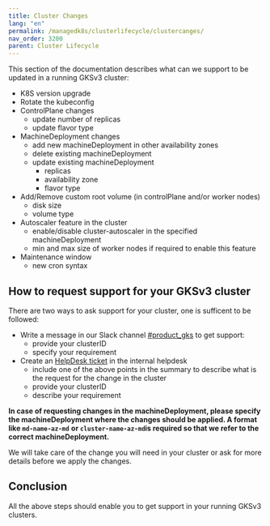 ```yaml
---
title: Cluster Changes
lang: "en"
permalink: /managedk8s/clusterlifecycle/clustercanges/
nav_order: 3200
parent: Cluster Lifecycle
---
```

This section of the documentation describes what can we support to be updated in a running GKSv3 cluster:

* K8S version upgrade
* Rotate the kubeconfig
* ControlPlane changes
  * update number of replicas
  * update flavor type
* MachineDeployment changes
  * add new machineDeployment in other availability zones
  * delete existing machineDeployment
  * update existing machineDeployment
    * replicas
    * availability zone
    * flavor type
* Add/Remove custom root volume (in controlPlane and/or worker nodes)
  * disk size
  * volume type
* Autoscaler feature in the cluster
  * enable/disable cluster-autoscaler in the specified machineDeployment
  * min and max size of worker nodes if required to enable this feature
* Maintenance window
  * new cron syntax

## How to request support for your GKSv3 cluster

There are two ways to ask support for your cluster, one is sufficent to be followed:

* Write a message in our Slack channel [#product_gks](https://app.slack.com/client/T3Q3RTXQF/C8FJLPPEU) to get support:
  * provide your clusterID
  * specify your requirement
* Create an [HelpDesk ticket](https://jira.gec.io/servicedesk/customer/portal/44/create/705) in the internal helpdesk
  * include one of the above points in the summary to describe what is the request for the change in the cluster
  * provide your clusterID
  * describe your requirement

**In case of requesting changes in the machineDeployment, please specify the machineDeployment where the changes should be applied. A format like `md-name-az-md`**
**or `cluster-name-az-md`is required so that we refer to the correct machineDeployment.**

We will take care of the change you will need in your cluster or ask for more details before we apply the changes.


## Conclusion

All the above steps should enable you to get support in your running GKSv3 clusters.

